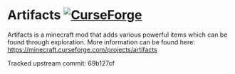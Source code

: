 # Artifacts [![CurseForge](http://cf.way2muchnoise.eu/full_312353_downloads.svg)](https://minecraft.curseforge.com/projects/artifacts)
Artifacts is a minecraft mod that adds various powerful items which can be found through exploration. 
More information can be found here:
https://minecraft.curseforge.com/projects/artifacts

Tracked upstream commit: 69b127cf

